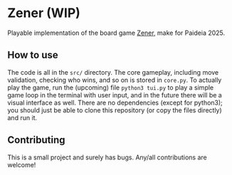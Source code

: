 # Zener (WIP)
Playable implementation of the board game
[Zener](https://en.boardgamearena.com/tutorial?game=zener&tutorial=817),
make for Paideia 2025.

## How to use

The code is all in the `src/` directory. The core gameplay, including move
validation, checking who wins, and so on is stored in `core.py`. To actually
play the game, run the (upcoming) file `python3 tui.py` to play a simple game
loop in the terminal with user input, and in the future there will be a visual
interface as well. There are no dependencies (except for python3); you should
just be able to clone this repository (or copy the files directly) and run it.

## Contributing

This is a small project and surely has bugs. Any/all contributions are welcome!
